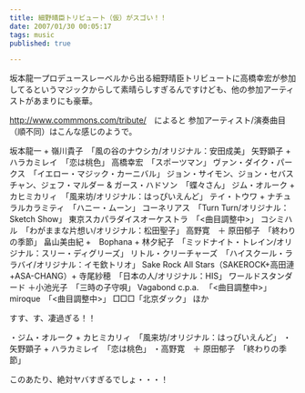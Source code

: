 ```yaml
---
title: 細野晴臣トリビュート（仮）がスゴい！！
date: 2007/01/30 00:05:17
tags: music
published: true

---
```


坂本龍一プロデュースレーベルから出る細野晴臣トリビュートに高橋幸宏が参加してるというマジックからして素晴らしすぎるんですけども、他の参加アーティストがあまりにも豪華。

<a href="http://www.commmons.com/tribute/">http://www.commmons.com/tribute/</a>　によると
参加アーティスト/演奏曲目（順不同）はこんな感じのようで。


坂本龍一 + 嶺川貴子　「風の谷のナウシカ/オリジナル：安田成美」
矢野顕子 + ハラカミレイ　「恋は桃色」
高橋幸宏　「スポーツマン」
ヴァン・ダイク・パークス　「イエロー・マジック・カーニバル」
ジョン・サイモン、ジョン・セバスチャン、ジェフ・マルダー & ガース・ハドソン　「蝶々さん」
ジム・オルーク + カヒミカリィ　「風来坊/オリジナル：はっぴいえんど」
テイ・トウワ + ナチュラルカラミティ　「ハニー・ムーン」
コーネリアス　「Turn Turn/オリジナル：Sketch Show」
東京スカパラダイスオーケストラ　「<曲目調整中>」
コシミハル　「わがままな片想い/オリジナル：松田聖子」
高野寛　＋ 原田郁子　「終わりの季節」
畠山美由紀 +　Bophana + 林夕紀子　「ミッドナイト・トレイン/オリジナル：スリー・ディグリーズ」
リトル・クリーチャーズ　「ハイスクール・ララバイ/オリジナル：イモ欽トリオ」
Sake Rock All Stars（SAKEROCK+高田漣+ASA-CHANG）+ 寺尾紗穂　「日本の人/オリジナル：HIS」
ワールドスタンダード ＋小池光子　「三時の子守唄」
Vagabond c.p.a. 　「<曲目調整中>」
miroque　「<曲目調整中>」
□□□「北京ダック」
ほか



すす、す、凄過ぎる！！

・ジム・オルーク + カヒミカリィ　「風来坊/オリジナル：はっぴいえんど」
・矢野顕子 + ハラカミレイ　「恋は桃色」
・高野寛　＋ 原田郁子　「終わりの季節」

このあたり、絶対ヤバすぎるでしょ・・・！
